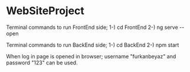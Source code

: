 # WebSiteProject
Terminal commands to run FrontEnd side; 
1-) cd FrontEnd 
2-) ng serve --open 


Terminal commands to run BackEnd side; 
1-) cd BackEnd 
2-) npm start

When log in page is opened in browser; username "furkanbeyaz" and password "123" can be used.